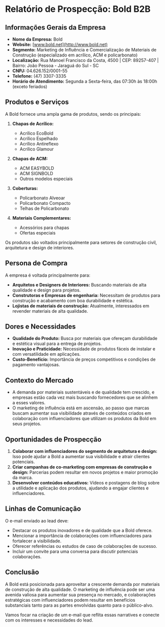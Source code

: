 # Relatório de Prospecção: Bold B2B

## Informações Gerais da Empresa
- **Nome da Empresa:** Bold
- **Website:** [www.bold.net](http://www.bold.net)
- **Segmento:** Marketing de Influência e Comercialização de Materiais de Construção (especializado em acrílico, ACM e policarbonato)
- **Localização:** Rua Manoel Francisco da Costa, 4500 | CEP: 89257-407 | Bairro: João Pessoa - Jaraguá do Sul - SC
- **CNPJ:** 04.626.152/0001-55
- **Telefone:** (47) 3307-3335
- **Horário de Atendimento:** Segunda a Sexta-feira, das 07:30h às 18:00h (exceto feriados)

## Produtos e Serviços
A Bold fornece uma ampla gama de produtos, sendo os principais:

1. **Chapas de Acrílico:**
   - Acrílico EcoBold
   - Acrílico Espelhado
   - Acrílico Antireflexo
   - Acrílico Glamour

2. **Chapas de ACM:**
   - ACM EASYBOLD
   - ACM SIGNBOLD
   - Outros modelos especiais

3. **Coberturas:**
   - Policarbonato Alveoar
   - Policarbonato Compacto
   - Telhas de Policarbonato

4. **Materiais Complementares:**
   - Acessórios para chapas
   - Ofertas especiais

Os produtos são voltados principalmente para setores de construção civil, arquitetura e design de interiores.

## Persona de Compra
A empresa é voltada principalmente para:
- **Arquitetos e Designers de Interiores:** Buscando materiais de alta qualidade e design para projetos.
- **Construtoras e Empresas de engenharia:** Necessitam de produtos para construção e acabamento com boa durabilidade e estética.
- **Lojistas de materiais de construção:** Atualmente, interessados em revender materiais de alta qualidade.

## Dores e Necessidades
- **Qualidade do Produto:** Busca por materiais que ofereçam durabilidade e estética visual para a entrega de projetos.
- **Inovação e Praticidade:** Necessidade de produtos fáceis de instalar e com versatilidade em aplicações.
- **Custo-Benefício:** Importância de preços competitivos e condições de pagamento vantajosas.

## Contexto do Mercado
- A demanda por materiais sustentáveis e de qualidade tem crescido, e empresas estão cada vez mais buscando fornecedores que se alinhem a esses valores.
- O marketing de influência está em ascensão, ao passo que marcas buscam aumentar sua visibilidade através de conteúdos criados em colaboração com influenciadores que utilizam os produtos da Bold em seus projetos.

## Oportunidades de Prospecção
1. **Colaborar com influenciadores do segmento de arquitetura e design:** Isso pode ajudar a Bold a aumentar sua visibilidade e atrair clientes potenciais.
2. **Criar campanhas de co-marketing com empresas de construção e design:** Parcerias podem resultar em novos projetos e maior promoção da marca.
3. **Desenvolver conteúdos educativos:** Vídeos e postagens de blog sobre a utilidade e aplicação dos produtos, ajudando a engajar clientes e influenciadores.

## Linhas de Comunicação
O e-mail enviado ao lead deve:
- Destacar os produtos inovadores e de qualidade que a Bold oferece.
- Mencionar a importância de colaborações com influenciadores para fortalecer a visibilidade.
- Oferecer referências ou estudos de caso de colaborações de sucesso.
- Incluir um convite para uma conversa para discutir potenciais colaborações.

## Conclusão
A Bold está posicionada para aproveitar a crescente demanda por materiais de construção de alta qualidade. O marketing de influência pode ser uma avenida valiosa para aumentar sua presença no mercado, e colaborações estratégicas com influenciadores podem resultar em benefícios substanciais tanto para as partes envolvidas quanto para o público-alvo.

Vamos focar na criação de um e-mail que reflita essas narratives e conecte com os interesses e necessidades do lead.